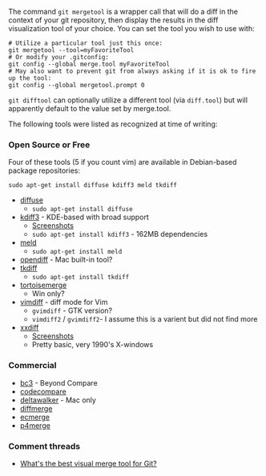 The command `git mergetool` is a wrapper call that will do a diff in
the context of your git repository, then display the results in the
diff visualization tool of your choice. You can set the tool you wish
to use with:

```shell
# Utilize a particular tool just this once:
git mergetool --tool=myFavoriteTool
# Or modify your .gitconfig:
git config --global merge.tool myFavoriteTool
# May also want to prevent git from always asking if it is ok to fire up the tool:
git config --global mergetool.prompt 0
```

`git difftool` can optionally utilize a different tool (via
`diff.tool`) but will apparently default to the value set by
merge.tool.

The following tools were listed as recognized at time of writing:

### Open Source or Free

Four of these tools (5 if you count vim) are available in Debian-based
package repositories:

`sudo apt-get install diffuse kdiff3 meld tkdiff`

* [diffuse][diffuse]
  * `sudo apt-get install diffuse`
* [kdiff3][kdiff3] - KDE-based with broad support
  * [Screenshots][kdiff3screen]
  * `sudo apt-get install kdiff3` - 162MB dependencies
* [meld][meld]
  * `sudo apt-get install meld`
* [opendiff][opendiff] - Mac built-in tool?
* [tkdiff][tkdiff]
  * `sudo apt-get install tkdiff`
* [tortoisemerge][tortoisemerge]
  * Win only?
* [vimdiff][vimdiff] - diff mode for Vim
  * `gvimdiff` - GTK version?
  * `vimdiff2` / `gvimdiff2`- I assume this is a varient but did not find more
* [xxdiff][xxdiff]
  * [Screenshots][xxdiffscreen]
  * Pretty basic, very 1990's X-windows

### Commercial

* [bc3][bc3] - Beyond Compare
* [codecompare][codecompare]
* [deltawalker][deltawalker] - Mac only
* [diffmerge][diffmerge]
* [ecmerge][ecmerge]
* [p4merge][p4merge]

### Comment threads

* [What's the best visual merge tool for Git?][SObestdiff]

[bc3]: http://www.scootersoftware.com/features.php
[bc3screen]: http://www.scootersoftware.com/features.php?zz=gallery
[codecompare]: https://www.devart.com/codecompare/
[deltawalker]: http://www.deltawalker.com/
[diffmerge]: https://www.sourcegear.com/diffmerge/
[diffuse]: http://diffuse.sourceforge.net/
[ecmerge]: http://www.elliecomputing.com/en/Home/default.asp
[gvimdiff]: http://vimdoc.sourceforge.net/htmldoc/diff.html
[kdiff3]: http://kdiff3.sourceforge.net/
[kdiff3screen]: http://kdiff3.sourceforge.net/doc/screenshots.html
[meld]: http://meldmerge.org/
[opendiff]: https://developer.apple.com/library/mac/documentation/Darwin/Reference/ManPages/man1/opendiff.1.html
[p4merge]: https://www.perforce.com/product/components/perforce-visual-merge-and-diff-tools
[tkdiff]: http://sourceforge.net/projects/tkdiff/
[tortoisemerge]: https://tortoisesvn.net/docs/nightly/TortoiseMerge_en/
[vimdiff]: http://vimdoc.sourceforge.net/htmldoc/diff.html
[xxdiff]: http://furius.ca/xxdiff/
[xxdiffscreen]: http://furius.ca/xxdiff/doc/screenshots/gallery/index.html
[SObestdiff]: https://stackoverflow.com/questions/137102/whats-the-best-visual-merge-tool-for-git
